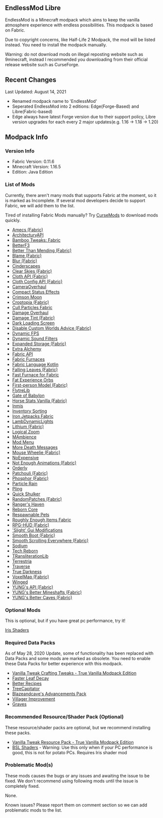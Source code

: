 ## EndlessMod Libre ##
EndlessMod is a Minecraft modpack which aims to keep the vanilla atmosphere experience with endless possibilities.
This modpack is based on Fabric.

Due to copyright concerns, like Half-Life 2 Modpack, the mod will be listed instead. You need to install the modpack manually.

Warning: do not download mods on illegal reposting website such as 9minecraft, instead I recommended you downloading from their official release website such as CurseForge.

## Recent Changes ##
Last Updated: August 14, 2021
* Renamed modpack name to 'EndlessMod'
* Seperated EndlessMod into 2 editions: Edge(Forge-Based) and Libre(Fabric-based)
* Edge always have latest Forge version due to their support policy, Libre version upgrades for each every 2 major updates(e.g. 1.16 -> 1.18 -> 1.20)

## Modpack Info ##
### Version Info ###
- Fabric Version: 0.11.6
- Minecraft Version: 1.16.5
- Edition: Java Edition

### List of Mods ###
Currently, there aren't many mods that supports Fabric at the moment, so it is marked as Incomplete. If several mod developers decide to support Fabric, we will add them to the list.

Tired of installing Fabric Mods manually? Try [CurseMods](https://www.curseforge.com/minecraft/mc-mods/cursemods) to download mods quickly.

* [Amecs (Fabric)](https://www.curseforge.com/minecraft/mc-mods/amecs)
* [ArchitecturyAPI](https://www.curseforge.com/minecraft/mc-mods/architectury-fabric)
* [Bamboo Tweaks: Fabric](https://www.curseforge.com/minecraft/mc-mods/bamboo-tweaks-fabric)
* [BetterF3](https://www.curseforge.com/minecraft/mc-mods/betterf3)
* [Better Than Mending (Fabric)](https://www.curseforge.com/minecraft/mc-mods/better-than-mending)
* [Blame (Fabric)](https://www.curseforge.com/minecraft/mc-mods/blame-fabric)
* [Blur (Fabric)](https://www.curseforge.com/minecraft/mc-mods/blur-fabric)
* [Cinderscapes](https://www.curseforge.com/minecraft/mc-mods/cinderscapes)
* [Clear Skies (Fabric)](https://www.curseforge.com/minecraft/mc-mods/clear-skies)
* [Cloth API (Fabric)](https://www.curseforge.com/minecraft/mc-mods/cloth-api)
* [Cloth Config API (Fabric)](https://www.curseforge.com/minecraft/mc-mods/cloth-config)
* [CameraOverhaul](https://www.curseforge.com/minecraft/mc-mods/cameraoverhaul)
* [Compact Status Effects](https://www.curseforge.com/minecraft/mc-mods/compact-status-effects)
* [Crimson Moon](https://www.curseforge.com/minecraft/mc-mods/crimson-moon)
* [Croptopia (Fabric)](https://www.curseforge.com/minecraft/mc-mods/croptopia-fabric)
* [Cull Particles Fabric](https://www.curseforge.com/minecraft/mc-mods/cull-particles-fabric)
* [Damage Overhaul](https://www.curseforge.com/minecraft/mc-mods/damage-overhaul)
* [Damage Tint (Fabric)](https://www.curseforge.com/minecraft/mc-mods/damage-tint)
* [Dark Loading Screen](https://www.curseforge.com/minecraft/mc-mods/dark-loading-screen)
* [Disable Custom Worlds Advice (Fabric)](https://www.curseforge.com/minecraft/mc-mods/fabric-disable-custom-worlds-advice)
* [Dynamic FPS](https://www.curseforge.com/minecraft/mc-mods/dynamic-fps)
* [Dynamic Sound Filters](https://www.curseforge.com/minecraft/mc-mods/dynamic-sound-filters)
* [Expanded Storage (Fabric)](https://www.curseforge.com/minecraft/mc-mods/expanded-storage-fabric)
* [Extra Alchemy](https://www.curseforge.com/minecraft/mc-mods/extra-alchemy)
* [Fabric API](https://www.curseforge.com/minecraft/mc-mods/fabric-api)
* [Fabric Furnaces](https://www.curseforge.com/minecraft/mc-mods/fabric-furnaces)
* [Fabric Language Kotlin](https://www.curseforge.com/minecraft/mc-mods/fabric-language-kotlin)
* [Falling Leaves (Fabric)](https://www.curseforge.com/minecraft/mc-mods/falling-leaves-fabric)
* [Fast Furnace for Fabric](https://www.curseforge.com/minecraft/mc-mods/fast-furnace-for-fabric)
* [Fat Experience Orbs](https://www.curseforge.com/minecraft/mc-mods/fat-experience-orbs)
* [First-person Model (Fabric)](https://www.curseforge.com/minecraft/mc-mods/first-person-model)
* [FlytreLib](https://www.curseforge.com/minecraft/mc-mods/flytrelib)
* [Gate of Babylon](https://www.curseforge.com/minecraft/mc-mods/gate-of-babylon)
* [Horse Stats Vanilla (Fabric)](https://www.curseforge.com/minecraft/mc-mods/horsestatsvanilla)
* [Inmis](https://www.curseforge.com/minecraft/mc-mods/inmis)
* [Inventory Sorting](https://www.curseforge.com/minecraft/mc-mods/inventory-sorting)
* [Iron Jetpacks Fabric](https://www.curseforge.com/minecraft/mc-mods/iron-jetpacks-fabric)
* [LambDynamicLights](https://www.curseforge.com/minecraft/mc-mods/lambdynamiclights)
* [Lithium (Fabric)](https://www.curseforge.com/minecraft/mc-mods/lithium)
* [Logical Zoom](https://www.curseforge.com/minecraft/mc-mods/logical-zoom)
* [MAmbience](https://www.curseforge.com/minecraft/mc-mods/mambience)
* [Mod Menu](https://www.curseforge.com/minecraft/mc-mods/modmenu)
* [More Death Messages](https://www.curseforge.com/minecraft/mc-mods/more-death-messages)
* [Mouse Wheelie (Fabric)](https://www.curseforge.com/minecraft/mc-mods/mouse-wheelie)
* [NoExpensive](https://www.curseforge.com/minecraft/mc-mods/noexpensive)
* [Not Enough Animations (Fabric)](https://www.curseforge.com/minecraft/mc-mods/not-enough-animations)
* [Orderly](https://www.curseforge.com/minecraft/mc-mods/orderly)
* [Patchouli (Fabric)](https://www.curseforge.com/minecraft/mc-mods/patchouli-fabric)
* [Phosphor (Fabric)](https://www.curseforge.com/minecraft/mc-mods/phosphor)
* [Particle Rain](https://www.curseforge.com/minecraft/mc-mods/particle-rain)
* [Pling](https://www.curseforge.com/minecraft/mc-mods/pling)
* [Quick Shulker](https://www.curseforge.com/minecraft/mc-mods/quick-shulker)
* [RandomPatches (Fabric)](https://www.curseforge.com/minecraft/mc-mods/randompatches-fabric)
* [Ranger's Haven](https://www.curseforge.com/minecraft/mc-mods/rangers-haven)
* [Reborn Core](https://www.curseforge.com/minecraft/mc-mods/reborncore)
* [Respawnable Pets](https://www.curseforge.com/minecraft/mc-mods/respawnable-pets)
* [Roughly Enough Items Fabric](https://www.curseforge.com/minecraft/mc-mods/roughly-enough-items)
* [RPG-HUD (Fabric)](https://www.curseforge.com/minecraft/mc-mods/rpg-hud-fabric)
* ['Slight' Gui Modifications](https://www.curseforge.com/minecraft/mc-mods/slight-gui-modifications)
* [Smooth Boot (Fabric)](https://www.curseforge.com/minecraft/mc-mods/smooth-boot)
* [Smooth Scrolling Everywhere (Fabric)](https://www.curseforge.com/minecraft/mc-mods/smooth-scrolling-everywhere-fabric)
* [Sodium](https://www.curseforge.com/minecraft/mc-mods/sodium)
* [Tech Reborn](https://www.curseforge.com/minecraft/mc-mods/techreborn)
* [TRansliterationLib](https://www.curseforge.com/minecraft/mc-mods/transliterationlib)
* [Terrestria](https://www.curseforge.com/minecraft/mc-mods/terrestria)
* [Traverse](https://www.curseforge.com/minecraft/mc-mods/traverse)
* [True Darkness](https://www.curseforge.com/minecraft/mc-mods/true-darkness)
* [VoxelMap (Fabric)](https://www.curseforge.com/minecraft/mc-mods/voxelmap)
* [Winged](https://www.curseforge.com/minecraft/mc-mods/winged)
* [YUNG's API (Fabric)](https://www.curseforge.com/minecraft/mc-mods/yungs-api-fabric)
* [YUNG's Better Mineshafts (Fabric)](https://www.curseforge.com/minecraft/mc-mods/yungs-better-mineshafts-fabric)
* [YUNG's Better Caves (Fabric)](https://www.curseforge.com/minecraft/mc-mods/yungs-better-caves-fabric)

### Optional Mods ###
This is optional, but if you have great pc performance, try it!

[Iris Shaders](https://irisshaders.net/)

### Required Data Packs ###
As of May 28, 2020 Update, some of functionality has been replaced with Data Packs and some mods are marked as obsolete. You need to enable these Data Packs for better experience with this modpack.
* [Vanilla Tweak Crafting Tweaks - True Vanilla Modpack Edition](https://vanillatweaks.net/share#ZR7Trg)
* [Faster Leaf Decay](https://www.planetminecraft.com/data-pack/faster-leaf-decay/)
* [Better Recipes](https://www.planetminecraft.com/data-pack/better-recipes-5100229/)
* [TreeCapitator](https://www.planetminecraft.com/data-pack/treecapitator-datapack-1-13/)
* [Blazeandcave's Advancements Pack](https://www.planetminecraft.com/data-pack/blazeandcave-s-advancements-pack-1-12/)
* [Villager Improvement](https://www.youtube.com/watch?v=6iOigqyJKts)
* [Graves](https://miroware.io/minecraft/datapacks/)

### Recommended Resource/Shader Pack (Optional) ###
These resource/shader packs are optional, but we recommend installing these packs.
* [Vanilla Tweak Resource Pack - True Vanilla Modpack Edition](https://vanillatweaks.net/share#KF7QsK)
* [BSL Shaders](http://bitslablab.com/bslshaders/) - Warning: Use this only when if your PC performance is good, this is not for potato PCs. Requires Iris shader mod

### Problematic Mod(s) ###
These mods causes the bugs or any issues and awaiting the issue to be fixed. We don't recommend using following mods until the issue is completely fixed.

None.

Known issues? Please report them on comment section so we can add problematic mods to the list.
